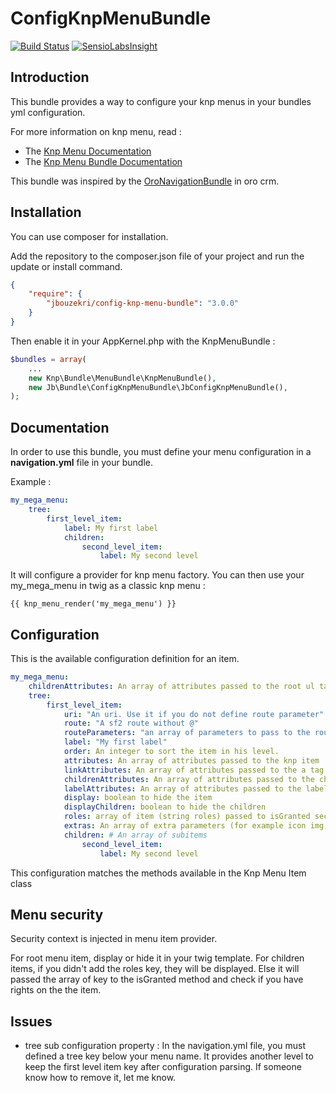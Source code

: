 ConfigKnpMenuBundle
===================

[![Build Status](https://travis-ci.org/jbouzekri/ConfigKnpMenuBundle.svg?branch=master)](https://travis-ci.org/jbouzekri/ConfigKnpMenuBundle)
[![SensioLabsInsight](https://insight.sensiolabs.com/projects/0ba3e2e6-4b91-4886-aa8d-4620eb243845/mini.png)](https://insight.sensiolabs.com/projects/0ba3e2e6-4b91-4886-aa8d-4620eb243845)

Introduction
------------

This bundle provides a way to configure your knp menus in your bundles yml configuration.

For more information on knp menu, read :
* The [Knp Menu Documentation](https://github.com/KnpLabs/KnpMenu/blob/master/README.markdown)
* The [Knp Menu Bundle Documentation](https://github.com/KnpLabs/KnpMenuBundle/blob/master/README.md)

This bundle was inspired by the [OroNavigationBundle](https://github.com/orocrm/platform/tree/master/src/Oro/Bundle/NavigationBundle) in oro crm.

Installation
------------

You can use composer for installation.

Add the repository to the composer.json file of your project and run the update or install command.

``` json
{
    "require": {
        "jbouzekri/config-knp-menu-bundle": "3.0.0"
    }
}
```

Then enable it in your AppKernel.php with the KnpMenuBundle :
``` php
$bundles = array(
    ...
    new Knp\Bundle\MenuBundle\KnpMenuBundle(),
    new Jb\Bundle\ConfigKnpMenuBundle\JbConfigKnpMenuBundle(),
);
```

Documentation
-------------

In order to use this bundle, you must define your menu configuration in a **navigation.yml** file in your bundle.

Example :
``` yml
my_mega_menu:
    tree:
        first_level_item:
            label: My first label
            children:
                second_level_item:
                    label: My second level
```

It will configure a provider for knp menu factory. You can then use your my_mega_menu in twig as a classic knp menu :

``` twig
{{ knp_menu_render('my_mega_menu') }}
```

Configuration
-------------

This is the available configuration definition for an item.

``` yml
my_mega_menu:
    childrenAttributes: An array of attributes passed to the root ul tag
    tree:
        first_level_item:
            uri: "An uri. Use it if you do not define route parameter"
            route: "A sf2 route without @"
            routeParameters: "an array of parameters to pass to the route"
            label: "My first label"
            order: An integer to sort the item in his level.
            attributes: An array of attributes passed to the knp item
            linkAttributes: An array of attributes passed to the a tag
            childrenAttributes: An array of attributes passed to the chidlren block
            labelAttributes: An array of attributes passed to the label tag
            display: boolean to hide the item
            displayChildren: boolean to hide the children
            roles: array of item (string roles) passed to isGranted securityContext method to check if user has rights in menu items
            extras: An array of extra parameters (for example icon img, additional content etc.)
            children: # An array of subitems
                second_level_item:
                    label: My second level
```

This configuration matches the methods available in the Knp Menu Item class

Menu security
-------------

Security context is injected in menu item provider.

For root menu item, display or hide it in your twig template.
For children items, if you didn't add the roles key, they will be displayed.
Else it will passed the array of key to the isGranted method and check if you have rights on the the item.

Issues
------

* tree sub configuration property :
In the navigation.yml file, you must defined a tree key below your menu name. It provides another level to keep the first level item key after configuration parsing.
If someone know how to remove it, let me know.
